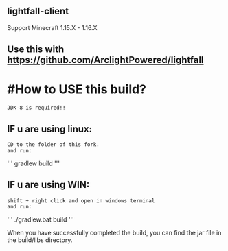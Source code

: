 ## lightfall-client

Support Minecraft 1.15.X - 1.16.X

Use this with https://github.com/ArclightPowered/lightfall
---------------------------------------------------------------

#How to USE this build?
===
    JDK-8 is required!!
## IF u are using linux:
    CD to the folder of this fork.
    and run:
'''
    gradlew build
'''

## IF u are using WIN:
    shift + right click and open in windows terminal
    and run:
'''
    ./gradlew.bat build
'''
    
When you have successfully completed the build, you can find the jar file in the build/libs directory.
